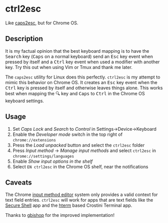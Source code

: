 # ctrl2esc

Like [caps2esc](https://github.com/oblitum/caps2esc), but for Chrome OS.

## Description

It is my factual opinion that the best keyboard mapping is to have the
<kbd>Search</kbd> key (<kbd>Caps</kbd> on a normal keyboard) send an
<kbd>Esc</kbd> key event when pressed by itself and a <kbd>Ctrl</kbd> key event
when used a modifier with another key. Try this out when using Vim or Tmux and
thank me later.

The `caps2esc` utility for Linux does this perfectly. `ctrl2esc` is my attempt
to mimic this behavior on Chrome OS. It creates an <kbd>Esc</kbd> key event
when the <kbd>Ctrl</kbd> key is pressed by itself and otherwise leaves things
alone. This works best when mapping the <kbd>🔍</kbd> key and <kbd>Caps</kbd>
to <kbd>Ctrl</kbd> in the Chrome OS keyboard settings.

## Usage

1. Set _Caps Lock_ and _Search_ to _Control_ in Settings->Device->Keyboard
2. Enable the _Developer mode_ switch in the top right of `chrome://extensions`
3. Press the _Load unpacked_ button and select the `ctrl2esc` folder
4. Press _Input method_ -> _Manage input methods_ and select `ctrl2esc` in `chrome://settings/languages`
5. Enable _Show input options in the shelf_
6. Select `EN ctrl2esc` in the Chrome OS shelf, near the notifications

## Caveats

The Chrome [input method
editor](https://developer.chrome.com/extensions/input_ime) system only provides
a valid context for text field entries. `ctrl2esc` will work for apps that are
text fields like the [Secure
Shell](https://chrome.google.com/webstore/detail/secure-shell-app/pnhechapfaindjhompbnflcldabbghjo?hl=en)
app and the [hterm](https://hterm.org/) based Crostini Terminal app.

Thanks to [gbishop](https://github.com/gbishop/ctrl2esc) for the improved implementation!
